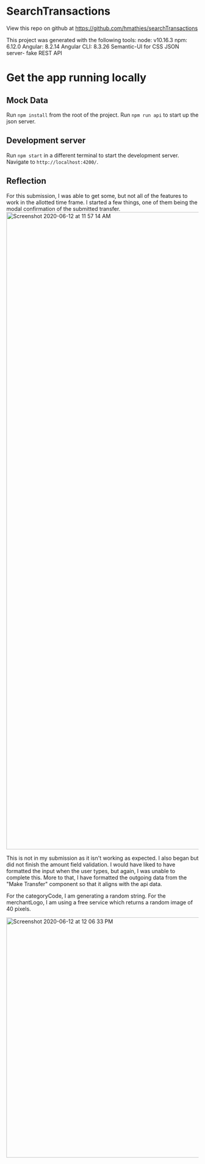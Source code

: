 # SearchTransactions
View this repo on github at https://github.com/hmathies/searchTransactions

This project was generated with the following tools:
node: v10.16.3
npm: 6.12.0
Angular: 8.2.14
Angular CLI: 8.3.26
Semantic-UI for CSS
JSON server- fake REST API

# Get the app running locally
## Mock Data
Run `npm install` from the root of the project. 
Run `npm run api` to start up the json server.

## Development server

Run `npm start` in a different terminal to start the development server. Navigate to `http://localhost:4200/`. 

## Reflection
For this submission, I was able to get some, but not all of the features to work in the allotted time frame.  I started a few things, one of them being the modal confirmation of the submitted transfer.  
<img width="1669" alt="Screenshot 2020-06-12 at 11 57 14 AM" src="https://user-images.githubusercontent.com/29784328/84522065-f51a2700-aca3-11ea-85ad-fe06acb8be60.png">

This is not in my submission as it isn't working as expected. I also began but did not finish the amount field validation.  I would have liked to have formatted the input when the user types, but again, I was unable to complete this.  More to that, I have formatted the outgoing data from the "Make Transfer" component so that it aligns with the api data.

For the categoryCode, I am generating a random string.  For the merchantLogo, I am using a free service which returns a random image of 40 pixels. 

<img width="629" alt="Screenshot 2020-06-12 at 12 06 33 PM" src="https://user-images.githubusercontent.com/29784328/84522856-5989b600-aca5-11ea-83c2-64f98e0f12d4.png">




